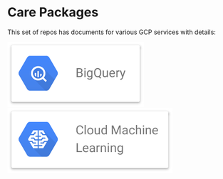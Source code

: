 # Care Packages

This set of repos has documents for various GCP services with details:
 
[![Big Query](BigQuery/BigQuery.png)](BigQuery) &nbsp; &nbsp; &nbsp; &nbsp; [![Machine Learning](MachineLearning/Cloud-Machine-Learning.png)](MachineLearning)


